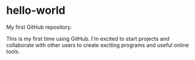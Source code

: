 # hello-world
My first GitHub repository.

This is my first time using GitHub. I'm excited to start projects and collaborate with other users to create exciting programs and useful online tools. 
